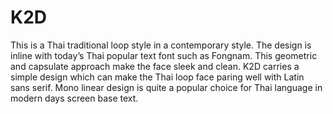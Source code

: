 # K2D
This is a Thai traditional loop style in a contemporary style. The design is inline with today’s Thai popular text font such as Fongnam. This geometric and capsulate approach make the face sleek and clean. K2D carries a simple design which can make the Thai loop face paring well with Latin sans serif.  Mono linear design is quite a popular choice for Thai language in modern days screen base text.
